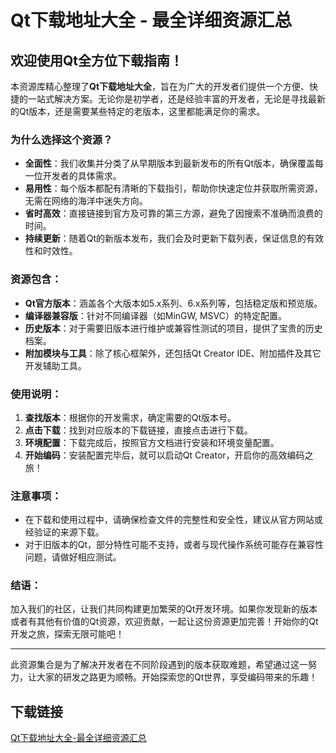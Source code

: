 # Qt下载地址大全 - 最全详细资源汇总

## 欢迎使用Qt全方位下载指南！

本资源库精心整理了**Qt下载地址大全**，旨在为广大的开发者们提供一个方便、快捷的一站式解决方案。无论你是初学者，还是经验丰富的开发者，无论是寻找最新的Qt版本，还是需要某些特定的老版本，这里都能满足你的需求。

### 为什么选择这个资源？

- **全面性**：我们收集并分类了从早期版本到最新发布的所有Qt版本，确保覆盖每一位开发者的具体需求。
- **易用性**：每个版本都配有清晰的下载指引，帮助你快速定位并获取所需资源，无需在网络的海洋中迷失方向。
- **省时高效**：直接链接到官方及可靠的第三方源，避免了因搜索不准确而浪费的时间。
- **持续更新**：随着Qt的新版本发布，我们会及时更新下载列表，保证信息的有效性和时效性。

### 资源包含：

- **Qt官方版本**：涵盖各个大版本如5.x系列、6.x系列等，包括稳定版和预览版。
- **编译器兼容版**：针对不同编译器（如MinGW, MSVC）的特定配置。
- **历史版本**：对于需要旧版本进行维护或兼容性测试的项目，提供了宝贵的历史档案。
- **附加模块与工具**：除了核心框架外，还包括Qt Creator IDE、附加插件及其它开发辅助工具。

### 使用说明：

1. **查找版本**：根据你的开发需求，确定需要的Qt版本号。
2. **点击下载**：找到对应版本的下载链接，直接点击进行下载。
3. **环境配置**：下载完成后，按照官方文档进行安装和环境变量配置。
4. **开始编码**：安装配置完毕后，就可以启动Qt Creator，开启你的高效编码之旅！

### 注意事项：

- 在下载和使用过程中，请确保检查文件的完整性和安全性，建议从官方网站或经验证的来源下载。
- 对于旧版本的Qt，部分特性可能不支持，或者与现代操作系统可能存在兼容性问题，请做好相应测试。

### 结语：

加入我们的社区，让我们共同构建更加繁荣的Qt开发环境。如果你发现新的版本或者有其他有价值的Qt资源，欢迎贡献，一起让这份资源更加完善！开始你的Qt开发之旅，探索无限可能吧！

---

此资源集合是为了解决开发者在不同阶段遇到的版本获取难题，希望通过这一努力，让大家的研发之路更为顺畅。开始探索您的Qt世界，享受编码带来的乐趣！

## 下载链接

[Qt下载地址大全-最全详细资源汇总](https://pan.quark.cn/s/0ca205b0565e)